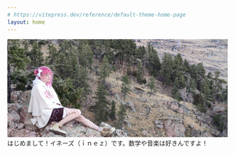 ```yaml
---
# https://vitepress.dev/reference/default-theme-home-page
layout: home
---
```


![Inez swagged up on a mountain](/MountainClose.jpg)
はじめまして！イネーズ（ｉｎｅｚ）です。数学や音楽は好きんですよ！
